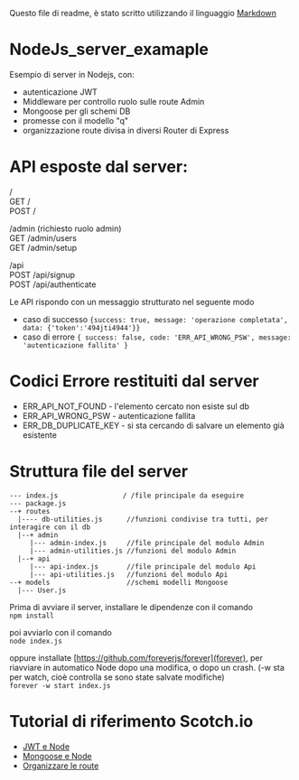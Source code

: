 Questo file di readme, è stato scritto utilizzando il linguaggio [Markdown](https://github.com/adam-p/markdown-here/wiki/Markdown-Cheatsheet#links)


# NodeJs_server_examaple
Esempio di server in Nodejs, con: 
- autenticazione JWT
- Middleware per controllo ruolo sulle route Admin
- Mongoose per gli schemi DB
- promesse con il modello "q"
- organizzazione route divisa in diversi Router di Express


# API esposte dal server:

/     
GET   /  
POST  /

/admin  (richiesto ruolo admin)  
GET   /admin/users  
GET   /admin/setup  

/api  
POST  /api/signup  
POST  /api/authenticate  


Le API rispondo con un messaggio strutturato nel seguente modo
- caso di successo
`{success: true, message: 'operazione completata',  data: {'token':'494jti4944'}}`
- caso di errore
`{ success: false, code: 'ERR_API_WRONG_PSW', message: 'autenticazione fallita' }`



# Codici Errore restituiti dal server
- ERR_API_NOT_FOUND - l'elemento cercato non esiste sul db
- ERR_API_WRONG_PSW - autenticazione fallita
- ERR_DB_DUPLICATE_KEY - si sta cercando di salvare un elemento già esistente



# Struttura file del server
```
--- index.js                / /file principale da eseguire
--- package.js
--+ routes
  |---- db-utilities.js      //funzioni condivise tra tutti, per interagire con il db
  |--+ admin
     |--- admin-index.js     //file principale del modulo Admin
     |--- admin-utilities.js //funzioni del modulo Admin       
  |--+ api  
     |--- api-index.js       //file principale del modulo Api
     |--- api-utilities.js   //funzioni del modulo Api
--+ models                   //schemi modelli Mongoose
  |--- User.js
```

Prima di avviare il server, installare le dipendenze con il comando  
`npm install`

poi avviarlo con il comando  
`node index.js`

oppure installate [https://github.com/foreverjs/forever](forever), per riavviare in automatico Node dopo una modifica, o dopo un crash. (-w sta per watch, cioè controlla se sono state salvate modifiche)  
`forever -w start index.js`



# Tutorial di riferimento Scotch.io
- [JWT e Node](https://scotch.io/tutorials/authenticate-a-node-js-api-with-json-web-tokens)
- [Mongoose e Node](https://scotch.io/tutorials/using-mongoosejs-in-node-js-and-mongodb-applications)
- [Organizzare le route](https://scotch.io/tutorials/keeping-api-routing-clean-using-express-routers)

